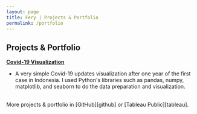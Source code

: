 ```yaml
---
layout: page
title: Fery | Projects & Portfolio
permalink: /portfolio
---
```

<h2>Projects & Portfolio</h2>

[**Covid-19 Visualization**](https://github.com/imfery/covid-19-viz)
- A very simple Covid-19 updates visualization after one year of the first case in Indonesia. I used Python's libraries such as pandas, numpy, matplotlib, and seaborn to do the data preparation and visualization.

<br>
More projects & portfolio in [GitHub][github] or [Tableau Public][tableau].


[github]: https://github.com/imfery
[tableau]: https://public.tableau.com/profile/imfery